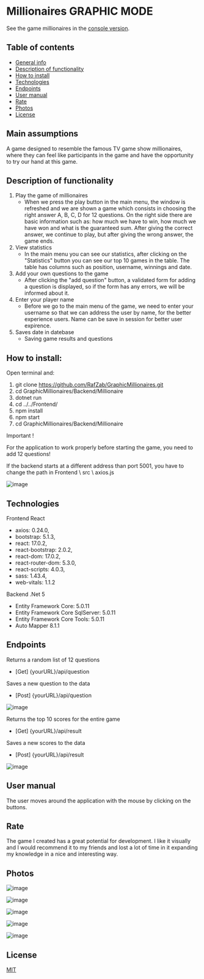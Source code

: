 # Millionaires GRAPHIC MODE
See the game millionaires in the <a href="https://github.com/RafZab/ConsoleMillionaire" target="_blank">console version</a>.
## Table of contents
* [General info](#main-assumptions)
* [Description of functionality](#description-of-functionality)
* [How to install](#how-to-install)
* [Technologies](#technologies)
* [Endpoints](#endpoints)
* [User manual](#user-manual)
* [Rate](#rate)
* [Photos](#photos)
* [License](#license)

## Main assumptions

A game designed to resemble the famous TV game show millionaires, where
they can feel like participants in the game and have the opportunity 
to try our hand at this game.

## Description of functionality

  1. Play the game of millionaires
      - When we press the play button in the main menu, the window is refreshed and we are shown a game which consists in choosing the right answer A, B, C, D for 12 questions. On the right side there are basic information such as: how much we have to win, how much we have won and what is the guaranteed sum. After giving the correct answer, we continue to play, but after giving the wrong answer, the game ends.
  2. View statistics
      - In the main menu you can see our statistics, after clicking on the "Statistics" button you can see our top 10 games in the table. The table has columns such as position, username, winnings and date.
  3. Add your own questions to the game
      - After clicking the "add question" button, a validated form for adding a question is displayed, so if the form has any errors, we will be informed about it.
  4. Enter your player name
      - Before we go to the main menu of the game, we need to enter your username so that we can address the user by name, for the better experience users. Name can be save in session for better user expirence.
  5. Saves date in datebase 
      - Saving game results and questions

## How to install:
Open terminal and: 

1. git clone https://github.com/RafZab/GraphicMillionaires.git
2. cd GraphicMillionaires/Backend/Millionaire
3. dotnet run
4. cd ../../Frontend/ 
5. npm install 
6. npm start
7. cd GraphicMillionaires/Backend/Millionaire

Important !

For the application to work properly before starting the game, you need to add 12 questions!

If the backend starts at a different address than port 5001, you have to change the path in Frontend \ src \ axios.js

![image](https://user-images.githubusercontent.com/65453222/142466424-4825f7e1-6820-4350-827f-096f0909a837.png)


## Technologies
Frontend React
 - axios: 0.24.0,
 - bootstrap: 5.1.3,
 - react: 17.0.2,
 - react-bootstrap: 2.0.2,
 - react-dom: 17.0.2,
 - react-router-dom: 5.3.0,
 - react-scripts: 4.0.3,
 - sass: 1.43.4,
 - web-vitals: 1.1.2

Backend .Net 5
  - Entity Framework Core: 5.0.11
  - Entity Framework Core SqlServer: 5.0.11
  - Entity Framework Core Tools: 5.0.11
  - Auto Mapper 8.1.1

## Endpoints
Returns a random list of 12 questions
 - [Get] {yourURL}/api/question 

Saves a new question to the data
- [Post] {yourURL}/api/question 

![image](https://user-images.githubusercontent.com/65453222/142458462-7de07a18-7ea6-4ca8-88e3-44da490ef39a.png)

Returns the top 10 scores for the entire game
 - [Get] {yourURL}/api/result

Saves a new scores to the data
- [Post] {yourURL}/api/result 

![image](https://user-images.githubusercontent.com/65453222/142458370-9f490380-dc34-46d5-8ee7-4bcf32278a5a.png)

## User manual
The user moves around the application with the mouse by clicking on the buttons.

## Rate
The game I created has a great potential for development. I like it visually and I would recommend it 
to my friends and lost a lot of time in it expanding my knowledge in a nice and interesting way.
## Photos

![image](https://user-images.githubusercontent.com/65453222/142425963-0a60a26c-322f-445c-8f4b-5e05881b724e.png)

![image](https://user-images.githubusercontent.com/65453222/142426478-2676b74e-fedd-4fe7-a1aa-2896b5b56b71.png)

![image](https://user-images.githubusercontent.com/65453222/142426678-d92cef61-6524-4c53-b895-dc6529175181.png)

![image](https://user-images.githubusercontent.com/65453222/142426060-b782168a-d404-4b37-9ab8-e2595b8aa21c.png)

![image](https://user-images.githubusercontent.com/65453222/142426169-afb096f3-3397-4a79-b60a-09d364d8f1ed.png)

## License
[MIT](https://choosealicense.com/licenses/mit/)
